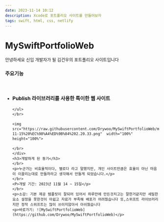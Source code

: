 ```yaml
---
date: 2023-11-14 10:12
description: Xcode로 포트폴리오 사이트를 만들어보자
tags: swift, html, css, netlify
---
```

# MySwiftPortfolioWeb

<div class="MySwiftPortfolioWeb">
<p>안녕하세요 신입 개발자가 될 김건우의 포트폴리오 사이트입니다</p>
<h3>주요기능</h3>
</br>
    <ul>
        <li>
            <h3>Publish 라이브러리를 사용한 특이한 웹 사이트</h2>
        </li>
        
    </ul>
    </br>
    
    <img src="https://raw.githubusercontent.com/Drywoo/MySwiftPortfolioWeb/main/img/%EC%8A%A4%ED%81%AC%EB%A6%B0%EC%83%B7%202023-11-15%20%EC%98%A4%ED%9B%84%202.20.33.png"  width="100%" height="100%">

    </br>
    </div>
    <h3>개발하게 된 동기</h3>
    </br>
    <p>누군가는 비효율적이다, 별로다 라고 말했지만, 개인 사이트만큼은 효율이 아닌 마음이 이끌리는대로 만들자라고 생각해서 만들게 되었습니다.</p>
    </br>
    <P>개발 기간: 2023년 11월 14 ~ 15일</p>
    </br>
    <p>소감: 기본 제공 템플릿이 잘되어 있어서 하루만에 만든것치고는 잘한거같지만 세밀한 요소 설정을 못한것이 아쉽고 자료가 부족해 배포가 어려웠습니다 또,스위프트 라이브러리지만 정작 스위프트는 많이 쓰이지않아서 아쉬웠습니다
    <p>바로가기: ![MySwiftPortfolioWeb](https://github.com/Drywoo/MySwiftPortfolioWeb)</p>
<style>
        @keyframes animation {
            
            0% {
                opacity: 0%;
            }
            100% {
                opacity: 100%;
            }
        }
        img {
            animation: animation 3s;
        }
</style>
</div>


